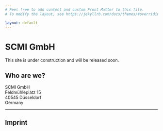 ```yaml
---
# Feel free to add content and custom Front Matter to this file.
# To modify the layout, see https://jekyllrb.com/docs/themes/#overriding-theme-defaults

layout: default
---
```


# SCMI GmbH
  
This site is under construction and will be released soon.
  
  

## Who are we?
  
SCMI GmbH\
Feldmühleplatz 15\
40545 Düsseldorf\
Germany
  
***

## Imprint

